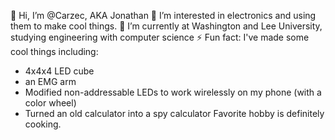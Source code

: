 👋 Hi, I’m @Carzec, AKA Jonathan
👀 I’m interested in electronics and using them to make cool things.
🌱 I’m currently at Washington and Lee University, studying engineering with computer science
⚡ Fun fact: I've made some cool things including:
- 4x4x4 LED cube
- an EMG arm
- Modified non-addressable LEDs to work wirelessly on my phone (with a color wheel)
- Turned an old calculator into a spy calculator
Favorite hobby is definitely cooking. 
<!---
Carzec/Carzec is a ✨ special ✨ repository because its `README.md` (this file) appears on your GitHub profile.
You can click the Preview link to take a look at your changes.
--->
